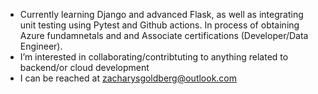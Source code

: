 - Currently learning Django and advanced Flask, as well as integrating unit testing using Pytest and Github actions. In process of obtaining Azure fundamnetals and and Associate certifications (Developer/Data Engineer).
- I’m interested in collaborating/contribtuting to anything related to backend/or cloud development
- I can be reached at zacharysgoldberg@outlook.com

<!---
zacharysgoldberg/zacharysgoldberg is a ✨ special ✨ repository because its `README.md` (this file) appears on your GitHub profile.
You can click the Preview link to take a look at your changes.
--->
